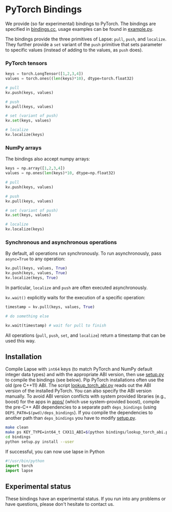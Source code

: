 # PyTorch Bindings

We provide (so far experimental) bindings to PyTorch. The bindings are specified in [bindings.cc](bindings.cc), usage examples can be found in [example.py](example.py). 

The bindings provide the three primitives of Lapse: `pull`, `push`, and `localize`. They further provide a `set` variant of the `push` primitive that sets parameter to specific values (instead of adding to the values, as `push` does).

### PyTorch tensors

```python
keys = torch.LongTensor([1,2,3,4])
values = torch.ones((len(keys)*10), dtype=torch.float32)

# pull
kv.push(keys, values)

# push
kv.pull(keys, values)

# set (variant of push)
kv.set(keys, values)

# localize
kv.localize(keys)
```

### NumPy arrays
The bindings also accept numpy arrays:

```python
keys = np.array([1,2,3,4])
values = np.ones(len(keys)*10, dtype=np.float32)

# pull
kv.push(keys, values)

# push
kv.pull(keys, values)

# set (variant of push)
kv.set(keys, values)

# localize
kv.localize(keys)
```

### Synchronous and asynchronous operations
By default, all operations run synchronously. To run asynchronously, pass `async=True` to any operation:
```python
kv.pull(keys, values, True)
kv.push(keys, values, True)
kv.localize(keys, True)
```
In particular, `localize` and `push` are often executed asynchronously. 

`kv.wait()` explicitly waits for the execution of a specific operation: 
```python
timestamp = kv.pull(keys, values, True)

# do something else

kv.wait(timestamp) # wait for pull to finish
```
All operations (`pull`, `push`, `set`, and `localize`) return a timestamp that can be used this way.


## Installation


Compile Lapse with `int64` keys (to match PyTorch and NumPy default integer data
types) and with the appropriate ABI version, then use [setup.py](setup.py) to
compile the bindings (see below). Pip PyTorch installations often use the old
(pre C++11) ABI. The script [lookup_torch_abi.py](lookup_torch_abi.py) reads out
the ABI version of the installed PyTorch. You can also specify the ABI version
manually. To avoid ABI version conflicts with system provided libraries (e.g.,
boost) for the apps in [apps/](apps/) (which use system-provided boost), compile
the pre-C++ ABI dependencies to a separate path `deps_bindings` (using
`DEPS_PATH=$(pwd)/deps_bindings`). If you compile the dependencies to another
path than `deps_bindings` you have to modify [setup.py](setup.py).

```bash
make clean
make ps KEY_TYPE=int64_t CXX11_ABI=$(python bindings/lookup_torch_abi.py) DEPS_PATH=$(pwd)/deps_bindings
cd bindings
python setup.py install --user
```


If successful, you can now use lapse in Python

```python
#!/usr/bin/python
import torch
import lapse
```

## Experimental status

These bindings have an experimental status. If you run into any problems or have questions, please don't hesitate to contact us.
